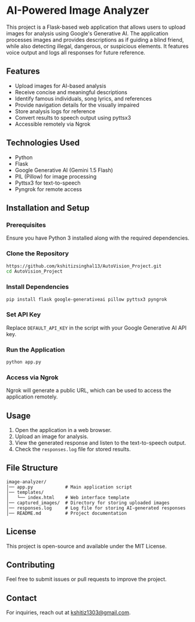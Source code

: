 # AI-Powered Image Analyzer

This project is a Flask-based web application that allows users to upload images for analysis using Google's Generative AI. The application processes images and provides descriptions as if guiding a blind friend, while also detecting illegal, dangerous, or suspicious elements. It features voice output and logs all responses for future reference.

## Features
- Upload images for AI-based analysis
- Receive concise and meaningful descriptions
- Identify famous individuals, song lyrics, and references
- Provide navigation details for the visually impaired
- Store analysis logs for reference
- Convert results to speech output using pyttsx3
- Accessible remotely via Ngrok

## Technologies Used
- Python
- Flask
- Google Generative AI (Gemini 1.5 Flash)
- PIL (Pillow) for image processing
- Pyttsx3 for text-to-speech
- Pyngrok for remote access

## Installation and Setup
### Prerequisites
Ensure you have Python 3 installed along with the required dependencies.

### Clone the Repository
```sh
https://github.com/kshitizsinghal13/AutoVision_Project.git
cd AutoVision_Project
```

### Install Dependencies
```sh
pip install flask google-generativeai pillow pyttsx3 pyngrok
```

### Set API Key
Replace `DEFAULT_API_KEY` in the script with your Google Generative AI API key.

### Run the Application
```sh
python app.py
```

### Access via Ngrok
Ngrok will generate a public URL, which can be used to access the application remotely.

## Usage
1. Open the application in a web browser.
2. Upload an image for analysis.
3. View the generated response and listen to the text-to-speech output.
4. Check the `responses.log` file for stored results.

## File Structure
```
image-analyzer/
│── app.py            # Main application script
│── templates/
│   └── index.html    # Web interface template
│── captured_images/  # Directory for storing uploaded images
│── responses.log     # Log file for storing AI-generated responses
│── README.md         # Project documentation
```

## License
This project is open-source and available under the MIT License.

## Contributing
Feel free to submit issues or pull requests to improve the project.

## Contact
For inquiries, reach out at kshitiz1303@gmail.com.

